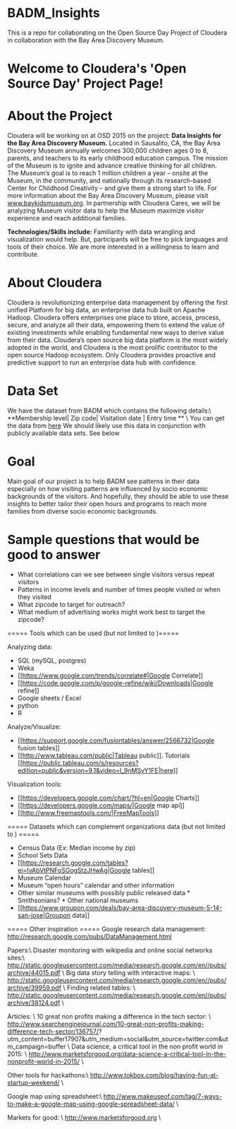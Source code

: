# BADM_Insights
This is a repo for collaborating on the Open Source Day Project of Cloudera in collaboration with the Bay Area Discovery Museum.

# Welcome to Cloudera's 'Open Source Day' Project Page! 


# About the Project 
Cloudera will be working on at OSD 2015 on the project: **Data Insights for the Bay Area Discovery Museum.** Located in Sausalito, CA, the Bay Area Discovery Museum annually welcomes 300,000 children ages 0 to 8, parents, and teachers to its early childhood education campus. The mission of the Museum is to ignite and advance creative thinking for all children. The Museum’s goal is to reach 1 million children a year – onsite at the Museum, in the community, and nationally through its research-based Center for Childhood Creativity – and give them a strong start to life. For more information about the Bay Area Discovery Museum, please visit www.baykidsmuseum.org. 
In partnership with Cloudera Cares, we will be analyzing Museum visitor data to help the Museum maximize visitor experience and reach additional families.

**Technologies/Skills include:** Familiarity with data wrangling and visualization would help. But, participants will be free to pick languages and tools of their choice. We are more interested in a willingness to learn and contribute.

# About Cloudera

Cloudera is revolutionizing enterprise data management by offering the first unified Platform for big data, an enterprise data hub built on Apache Hadoop. Cloudera offers enterprises one place to store, access, process, secure, and analyze all their data, empowering them to extend the value of existing investments while enabling fundamental new ways to derive value from their data. Cloudera’s open source big data platform is the most widely adopted in the world, and Cloudera is the most prolific contributor to the open source Hadoop ecosystem. Only Cloudera provides proactive and predictive support to run an enterprise data hub with confidence.

# Data Set
We have the dataset from BADM which contains the following details:\\
**Membership level|  Zip code| Visitation date | Entry time ** \\
You can get the data from [here](https://www.google.com/fusiontables/DataSource?docid=17yscZDGGSCuX27qO7rrxkymd7IEXk44JI0iJEO10)
We should likely use this data in conjunction with publicly available data sets. See below

# Goal
Main goal of our project is to help BADM see patterns in their data especially on how visiting patterns are influenced by socio economic backgrounds of the visitors. And hopefully, they should be able to use these insights to better tailor their open hours and programs to reach more families from diverse socio economic backgrounds. 

# Sample questions that would be good to answer
  * What correlations can we see between single visitors versus repeat visitors
  * Patterns in income levels and number of times people visited or when they visited
  * What zipcode to target for outreach?
  * What medium of advertising works might work best to target the zipcode?

===== Tools which can be used (but not limited to )=====

Analyzing data:
  * SQL (mySQL, postgres)
  * Weka
  * [[https://www.google.com/trends/correlate#|Google Correlate]]
  * [[https://code.google.com/p/google-refine/wiki/Downloads|Google refine]]
  * Google sheets / Excel
  * python
  * R

Analyze/Visualize:
  * [[https://support.google.com/fusiontables/answer/2566732|Google fusion tables]]
  * [[http://www.tableau.com/public|Tableau public]]. Tutorials [[https://public.tableau.com/s/resources?edition=public&version=9.1&video=I_9nMSvY1FE|here]]

Visualization tools:
  * [[https://developers.google.com/chart/?hl=en|Google Charts]]
  * [[https://developers.google.com/maps/|Google map api]]
  * [[http://www.freemaptools.com/|FreeMapTools]]

===== Datasets which can complement organizations data (but not limited to ) ===== 
  *  Census Data (Ex: Median income by zip)
  *  School Sets Data
  * [[https://research.google.com/tables?ei=IvAbVtPNFoSGogStzJHwAg|Google tables]]
  *  Museum Calendar
  *  Museum “open hours” calendar and other information
  *  Other similar museums with possibly public released data
    *  Smithsonians?
    *  Other national museums
  *  [[https://www.groupon.com/deals/bay-area-discovery-museum-5-14-san-jose|Groupon data]]


===== Other inspiration =====
Google research data management:
http://research.google.com/pubs/DataManagement.html


Papers:\\
Disaster monitoring with wikipedia and online social networks sites:\\
http://static.googleusercontent.com/media/research.google.com/en//pubs/archive/44015.pdf \\
Big data story telling with interactive maps: \\
http://static.googleusercontent.com/media/research.google.com/en//pubs/archive/39959.pdf \\
Finding related tables: \\
http://static.googleusercontent.com/media/research.google.com/en//pubs/archive/38124.pdf \\

Articles: \\
10 great non profits making a difference in the tech sector: \\
http://www.searchenginejournal.com/10-great-non-profits-making-difference-tech-sector/136757/? utm_content=buffer17907&utm_medium=social&utm_source=twitter.com&utm_campaign=buffer \\
Data science, a critical tool in the non profit world in 2015: \\
http://www.marketsforgood.org/data-science-a-critical-tool-in-the-nonprofit-world-in-2015/ \\


Other tools for hackathons:\\
http://www.tokbox.com/blog/having-fun-at-startup-weekend/ \\

Google map using spreadsheet:\\
http://www.makeuseof.com/tag/7-ways-to-make-a-google-map-using-google-spreadsheet-data/ \\

Markets for good: \\
http://www.marketsforgood.org \\

